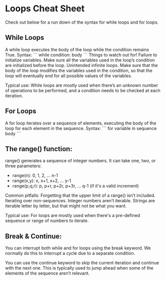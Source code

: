 
<h1>Loops Cheat Sheet</h1>

Check out below for a run down of the syntax for while loops and for loops.

<h2>While Loops</h2>
A while loop executes the body of the loop while the condition remains True.
Syntax:
```
while condition:
    body
```
Things to watch out for!
Failure to initialize variables. Make sure all the variables used in the loop’s condition  are initialized before the loop.
Unintended infinite loops. Make sure that the body of the loop modifies the variables used in the condition, so that the loop will eventually end for all possible values of the variables.

Typical use:
While loops are mostly used when there’s an unknown number of operations to be performed, and a condition needs to be checked at each iteration.

<h2>For Loops</h2>
A for loop iterates over a sequence of elements, executing the body of the loop for each element in the sequence.
Syntax:
```
for variable in sequence
    body
```
<h2>The range() function:</h2>

range() generates a sequence of integer numbers. It can take one, two, or three parameters:
* range(n): 0, 1, 2, ... n-1
* range(x,y): x, x+1, x+2, ... y-1
* range(p,q,r): p, p+r, p+2r, p+3r, ... q-1 (if it's a valid increment)

Common pitfalls:
Forgetting that the upper limit of a range() isn’t included.
Iterating over non-sequences. Integer numbers aren’t iterable. Strings are iterable letter by letter, but that might not be what you want.

Typical use:
For loops are mostly used when there's a pre-defined sequence or range of numbers to iterate.

<h2>Break & Continue:</h2>

You can interrupt both while and for loops using the break keyword. We normally do this to interrupt a cycle due to a separate condition.

You can use the continue keyword to skip the current iteration and continue with the next one. This is typically used to jump ahead when some of the elements of the sequence aren’t relevant.
